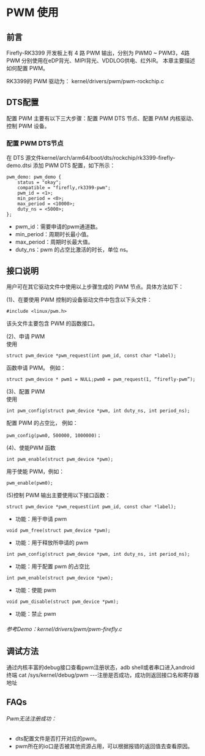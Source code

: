 # PWM 使用

## 前言

Firefly-RK3399 开发板上有 4 路 PWM 输出，分别为 PWM0 ~ PWM3，4路 PWM 分别使用在eDP背光、MIPI背光、VDDLOG供电、红外IR。
本章主要描述如何配置 PWM。

RK3399的 PWM 驱动为： kernel/drivers/pwm/pwm-rockchip.c
## DTS配置

配置 PWM 主要有以下三大步骤：配置 PWM DTS 节点、配置 PWM 内核驱动、控制 PWM 设备。
### 配置 PWM DTS节点

在 DTS 源文件kernel/arch/arm64/boot/dts/rockchip/rk3399-firefly-demo.dtsi 添加 PWM DTS 配置，如下所示：
```
pwm_demo: pwm_demo {   
	status = "okay";   
    compatible = "firefly,rk3399-pwm";   
    pwm_id = <1>;   
    min_period = <0>;   
    max_period = <10000>;   
    duty_ns = <5000>;   
};
```

* pwm_id：需要申请的pwm通道数。
* min_period：周期时长最小值。
* max_period：周期时长最大值。
* duty_ns：pwm 的占空比激活的时长，单位 ns。

## 接口说明

用户可在其它驱动文件中使用以上步骤生成的 PWM 节点。具体方法如下：

(1)、在要使用 PWM 控制的设备驱动文件中包含以下头文件：  
```
#include <linux/pwm.h>
```
该头文件主要包含 PWM 的函数接口。

(2)、申请 PWM  
使用
```
struct pwm_device *pwm_request(int pwm_id, const char *label);
```
函数申请 PWM。 例如：
```
struct pwm_device * pwm1 = NULL;pwm0 = pwm_request(1, “firefly-pwm”);
```

(3)、配置 PWM  
使用  
```
int pwm_config(struct pwm_device *pwm, int duty_ns, int period_ns);
```
配置 PWM 的占空比，
例如：
```
pwm_config(pwm0, 500000, 1000000)；
```

(4)、使能PWM   函数  
```
int pwm_enable(struct pwm_device *pwm);
```
用于使能 PWM，例如：  
```
pwm_enable(pwm0);
```

(5)控制 PWM 输出主要使用以下接口函数：  
```
struct pwm_device *pwm_request(int pwm_id, const char *label);
```

* 功能：用于申请 pwm

```
void pwm_free(struct pwm_device *pwm);
```

* 功能：用于释放所申请的 pwm  

```
int pwm_config(struct pwm_device *pwm, int duty_ns, int period_ns);
```

* 功能：用于配置 pwm 的占空比  

```
int pwm_enable(struct pwm_device *pwm);
```

* 功能：使能 pwm  

```
void pwm_disable(struct pwm_device *pwm);
```

* 功能：禁止 pwm  


###### 参考Demo：kernel/drivers/pwm/pwm-firefly.c

## 调试方法

通过内核丰富的debug接口查看pwm注册状态，adb shell或者串口进入android终端
cat  /sys/kernel/debug/pwm  ---注册是否成功，成功则返回接口名和寄存器地址
## FAQs

###### Pwm无法注册成功：
* dts配置文件是否打开对应的pwm。
* pwm所在的io口是否被其他资源占用，可以根据报错的返回值去查看原因。